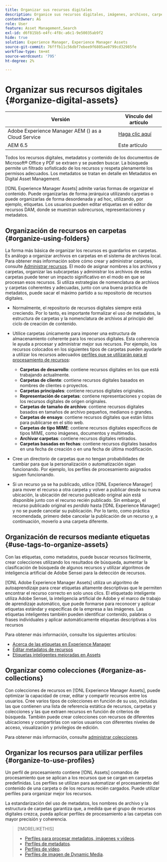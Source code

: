 ```yaml
---
title: Organizar sus recursos digitales
description: Organice sus recursos digitales, imágenes, archivos, carpetas, etc. con Experience Manager.
contentOwner: AG
role: User
feature: Asset Management,Search
exl-id: d6f815b5-e4fc-4f8c-a6c1-9e50035ab9f2
hide: true
solution: Experience Manager, Experience Manager Assets
source-git-commit: 76fffb11c56dbf7ebee9f6805ae0799cd32985fe
workflow-type: tm+mt
source-wordcount: '795'
ht-degree: 2%

---
```


# Organizar sus recursos digitales {#organize-digital-assets}

| Versión | Vínculo del artículo |
| -------- | ---------------------------- |
| Adobe Experience Manager AEM () as a Cloud Service | [Haga clic aquí](https://experienceleague.adobe.com/docs/experience-manager-cloud-service/content/assets/manage/organize-assets.html?lang=en) |
| AEM 6.5 | Este artículo |

Todos los recursos digitales, metadatos y contenido de los documentos de Microsoft® Office y PDF se extraen y se pueden buscar. La búsqueda permite un filtrado sofisticado de los recursos y respeta plenamente los permisos adecuados. Los metadatos se tratan en detalle en Metadatos en Digital Asset Management.

[!DNL Experience Manager Assets] admite varias formas de organizar el contenido. Puede organizarlas de forma jerárquica utilizando carpetas o puede organizarlas de forma desordenada y ad hoc, utilizando, por ejemplo, etiquetas. Los usuarios pueden editar etiquetas en el editor de recursos DAM, donde se muestran subrecursos, representaciones y metadatos.

## Organización de recursos en carpetas {#organize-using-folders}

La forma más básica de organizar los recursos es guardarlos en carpetas. Es análogo a organizar archivos en carpetas en el sistema de archivos local. Para obtener más información sobre cómo crear y administrar carpetas, consulte [Administrar recursos](manage-assets.md). El modo de asignar nombres a los archivos y carpetas, organizar las subcarpetas y administrar los archivos de estas carpetas puede tener un impacto significativo en el modo en que se procesan esos recursos. Si utiliza estrategias de nomenclatura de archivos y carpetas coherentes y adecuadas, junto con una buena práctica de metadatos, puede sacar el máximo partido a su repositorio de recursos digitales.

* Normalmente, el repositorio de recursos digitales siempre está creciendo. Por lo tanto, es importante formalizar el uso de metadatos, la estructura de carpetas y la nomenclatura de archivos al principio del ciclo de creación de contenido.
* Utilice carpetas únicamente para imponer una estructura de almacenamiento coherente para los recursos digitales. Esta coherencia le ayuda a procesar y administrar mejor sus recursos. Por ejemplo, los recursos colocados en los siguientes tipos de carpetas pueden ayudarle a utilizar los recursos adecuados [perfiles que se utilizarán para el procesamiento de recursos](processing-profiles.md):

   * **Carpetas de desarrollo**: contiene recursos digitales en los que está trabajando actualmente.
   * **Carpetas de cliente**: contiene recursos digitales basados en nombres de clientes o proyectos.
   * **Carpetas principales**: contiene recursos digitales originales.
   * **Representación de carpetas**: contiene representaciones y copias de los recursos digitales de origen originales.
   * **Carpetas de tamaño de archivo**: contiene recursos digitales basados en tamaños de archivo pequeños, medianos o grandes.
   * **Carpetas de ensayo**: contiene recursos digitales que están listos para publicarse en el sitio web.
   * **Carpetas de tipo MIME**: contiene recursos digitales específicos de tipos MIME, como imágenes, documentos y multimedia.
   * **Archivar carpetas**: contiene recursos digitales retirados.
   * **Carpetas basadas en fechas**: contiene recursos digitales basados en una fecha de creación o en una fecha de última modificación.

* Cree un directorio de carpetas que no tengan probabilidades de cambiar para que la personalización o automatización sigan funcionando. Por ejemplo, los perfiles de procesamiento asignados siguen funcionando.
* Si un recurso ya se ha publicado, utilice [!DNL Experience Manager] para mover el recurso a otra carpeta y volver a publicar desde su nueva ubicación, la ubicación del recurso publicado original aún está disponible junto con el recurso recién publicado. Sin embargo, el recurso publicado original es *perdido* hasta [!DNL Experience Manager] y no se puede cancelar su publicación. Por lo tanto, como práctica recomendada, primero debe cancelar la publicación de un recurso y, a continuación, moverlo a una carpeta diferente.

## Organización de recursos mediante etiquetas {#use-tags-to-organize-assets}

Con las etiquetas, como metadatos, puede buscar recursos fácilmente, crear colecciones utilizando los resultados de búsqueda, aumentar la clasificación de búsqueda de algunos recursos y utilizar algoritmos de inteligencia artificial de Adobe Sensei para la detección de recursos.

[!DNL Adobe Experience Manager Assets] utiliza un algoritmo de autoaprendizaje para crear etiquetas altamente descriptivas que le permiten encontrar el recurso correcto en solo unos clics. El etiquetado inteligente utiliza Adobe Sensei, la inteligencia artificial de Adobe y el marco de trabajo de aprendizaje automático, que puede formarse para reconocer y aplicar etiquetas estándar y específicas de la empresa a las imágenes. Las etiquetas inteligentes también pueden identificar contenido, palabras o frases individuales y aplicar automáticamente etiquetas descriptivas a los recursos

Para obtener más información, consulte los siguientes artículos:

* [Acerca de las etiquetas en Experience Manager](/help/sites-authoring/tags.md)
* [Editar metadatos de recursos](metadata.md)
* [Etiquetas inteligentes mejoradas en Assets](enhanced-smart-tags.md)

## Organizar como colecciones {#organize-as-collections}

Con colecciones de recursos en [!DNL Experience Manager Assets], puede optimizar la capacidad de crear, editar y compartir recursos entre los usuarios. Cree varios tipos de colecciones en función de su uso, incluidas las que contienen una lista de referencia estática de recursos, carpetas y colecciones y las que extraen recursos en función de criterios de búsqueda. También puede crear colecciones con recursos de diferentes ubicaciones y compartirlas con varios usuarios con diferentes niveles de acceso, visualización y privilegios de edición.

Para obtener más información, consulte [administrar colecciones](manage-collections.md).

<!-- TBD items: add screenshots where applicable
Any hints/recommendations of when to use what method of organizing? Some examples of how organizing helps towards a better taxonomy and improved content velocity.
Add back links to blog posts by marketing?
-->

## Organizar los recursos para utilizar perfiles {#organize-to-use-profiles}

Un perfil de procesamiento contiene [!DNL Assets] comandos de procesamiento que se aplican a los recursos que se cargan en carpetas predefinidas. Los perfiles se utilizan para automatizar el procesamiento del contenido de una carpeta o de los recursos recién cargados. Puede utilizar perfiles para organizar mejor los recursos.

La estandarización del uso de metadatos, los nombres de archivo y la estructura de carpetas garantiza que, a medida que el grupo de recursos digitales crezca, pueda aplicar perfiles de procesamiento a las carpetas con mayor precisión y coherencia.

>[!MORELIKETHIS]
>
>* [Perfiles para procesar metadatos, imágenes y vídeos](processing-profiles.md).
>* [Perfiles de metadatos](/help/assets/metadata-config.md#metadata-profiles).
>* [Perfiles de vídeo](video-profiles.md).
>* [Perfiles de imagen de Dynamic Media](image-profiles.md).
